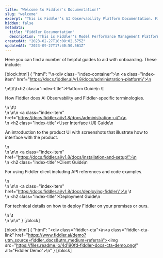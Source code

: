 ```yaml
---
title: "Welcome to Fiddler's Documentation!"
slug: "welcome"
excerpt: "This is Fiddler’s AI Observability Platform Documentation. Fiddler is a pioneer in AI Observability for responsible AI. Data Science, MLOps, and LOB teams use Fiddler to monitor, explain, analyze, and improve ML models, generative AI models, and AI applications."
hidden: false
metadata: 
  title: "Fiddler Documentation"
  description: "This is Fiddler's Model Performance Management Platform Documentation. Fiddler is a pioneer in enterprise Model Performance Management. Data Science, MLOps, and business teams use Fiddler to monitor, explain, analyze, and improve their models and build trust into AI."
createdAt: "2023-02-27T18:08:02.575Z"
updatedAt: "2023-09-27T17:40:50.561Z"
---
```

Here you can find a number of helpful guides to aid with onboarding. These include:

[block:html]
{
  "html": "<style>\n  .index-container {\n      display: grid;\n      grid: auto / 50% 50%;\n      grid-gap: 20px;\n      max-width: 97.5%;\n  }\n  .index-container .index-item {\n    padding: 20px;\n    border: 1px solid #CCCCCC;\n    border-radius: 5px;\n    grid-gap: 15px;\n    \n}\n.index-item{\n  text-decoration: none !important;\n  color: #000000;\n }\n.index-item:hover{\n  color: #000000;\n  border-color: #1A5EF3;\n  -webkit-box-shadow: 0 2px 4px rgb(0 0 0 / 10%);\n  -moz-box-shadown: 0 2px 4px rgb(0 0 0 / 10%);\n  box-shadow: 0 2px 4px rgb(0 0 0 / 10%);\n } \n  \n.index-title {\n    font-size: 20px !important;\n    color: #111111;\n    margin-top: 0px !important;\n    margin-bottom: 20px;\n}\n@media only screen and (max-width: 420px){\n  .index-container {\n    grid: auto / 100%;\n  }\n}\n  </style>\n<div class=\"index-container\">\n  <a class=\"index-item\" href=\"https://docs.fiddler.ai/v1.8/docs/administration-platform\">\n    <div>\n\t\t\t<h2 class=\"index-title\">Platform Guide</h2>\n    \t<p>How Fiddler does AI Observability and Fiddler-specific terminologies.</p>\n \t\t</div>\n  </a>\n\n  <a class=\"index-item\" href=\"https://docs.fiddler.ai/v1.8/docs/administration-ui\">\n    <div>\n      <h2 class=\"index-title\">User Interface (UI) Guide</h2>\n      <p>An introduction to the product UI with screenshots that illustrate how to interface with the product.</p>\n    </div>\n  </a>\n\n  <a class=\"index-item\" href=\"https://docs.fiddler.ai/v1.8/docs/installation-and-setup\">\n    <div>\n      <h2 class=\"index-title\">Client Guide</h2>\n      <p>For using Fiddler client including API references and code examples.</p>\n    </div>\n  </a>\n\n  <a class=\"index-item\" href=\"https://docs.fiddler.ai/v1.8/docs/deploying-fiddler\">\n  \t<div>\n      <h2 class=\"index-title\">Deployment Guide</h2>\n      <p>For technical details on how to deploy Fiddler on your premises or ours.</p>\n  \t</div>\n  </a>\n</div>\n"
}
[/block]


[block:html]
{
  "html": "<div class=\"fiddler-cta\">\n<a class=\"fiddler-cta-link\" href=\"https://www.fiddler.ai/demo?utm_source=fiddler_docs&utm_medium=referral\"><img src=\"https://files.readme.io/4d190fd-fiddler-docs-cta-demo.png\" alt=\"Fiddler Demo\"></a>\n</div>"
}
[/block]